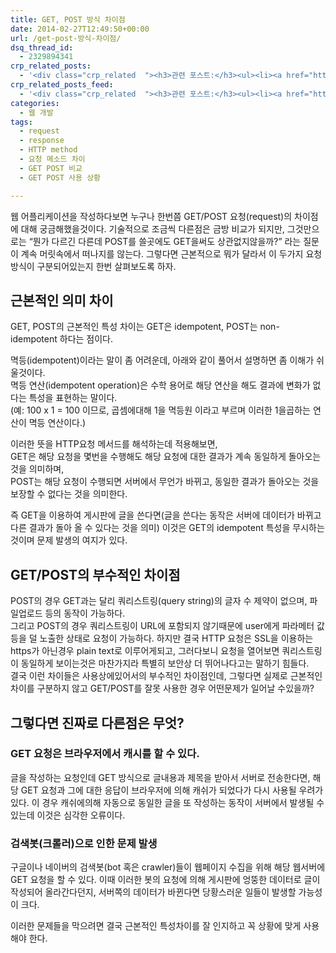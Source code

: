 ```yaml
---
title: GET, POST 방식 차이점
date: 2014-02-27T12:49:50+00:00
url: /get-post-방식-차이점/
dsq_thread_id:
  - 2329894341
crp_related_posts:
  - '<div class="crp_related  "><h3>관련 포스트:</h3><ul><li><a href="https://www.letmecompile.com/api-auth-jwt-jwk-explained/"     class="post-800"><span class="crp_title">API 서버 인증을 위한 JWT와 JWK 이해하기</span></a></li><li><a href="https://www.letmecompile.com/kotlin-coroutine-vs-javascript-async-comparison/"     class="post-873"><span class="crp_title">JavaScript 개발자에게 Kotlin coroutine 10분만에 이해시키기</span></a></li><li><a href="https://www.letmecompile.com/mysql-innodb-lock-deadlock/"     class="post-763"><span class="crp_title">MySQL InnoDB lock & deadlock 이해하기</span></a></li><li><a href="https://www.letmecompile.com/redis-cluster-sentinel-overview/"     class="post-770"><span class="crp_title">레디스 클러스터, 센티넬 구성 및 동작 방식</span></a></li><li><a href="https://www.letmecompile.com/certificate-file-format-extensions-comparison/"     class="post-792"><span class="crp_title">인증서 파일 형식 및 확장자의 차이점 비교 설명 (Certificate file format&hellip;</span></a></li></ul><div class="crp_clear"></div></div>'
crp_related_posts_feed:
  - '<div class="crp_related  "><h3>관련 포스트:</h3><ul><li><a href="https://www.letmecompile.com/api-auth-jwt-jwk-explained/"     class="post-800"><span class="crp_title">API 서버 인증을 위한 JWT와 JWK 이해하기</span></a></li><li><a href="https://www.letmecompile.com/kotlin-coroutine-vs-javascript-async-comparison/"     class="post-873"><span class="crp_title">JavaScript 개발자에게 Kotlin coroutine 10분만에 이해시키기</span></a></li><li><a href="https://www.letmecompile.com/mysql-innodb-lock-deadlock/"     class="post-763"><span class="crp_title">MySQL InnoDB lock & deadlock 이해하기</span></a></li><li><a href="https://www.letmecompile.com/redis-cluster-sentinel-overview/"     class="post-770"><span class="crp_title">레디스 클러스터, 센티넬 구성 및 동작 방식</span></a></li><li><a href="https://www.letmecompile.com/certificate-file-format-extensions-comparison/"     class="post-792"><span class="crp_title">인증서 파일 형식 및 확장자의 차이점 비교 설명 (Certificate file format&hellip;</span></a></li></ul><div class="crp_clear"></div></div>'
categories:
  - 웹 개발
tags:
  - request
  - response
  - HTTP method
  - 요청 메소드 차이
  - GET POST 비교
  - GET POST 사용 상황

---
```

웹 어플리케이션을 작성하다보면 누구나 한번쯤 GET/POST 요청(request)의 차이점에 대해 궁금해했을것이다. 기술적으로 조금씩 다른점은 금방 비교가 되지만, 그것만으로는 &#8220;뭔가 다르긴 다른데 POST를 쓸곳에도 GET을써도 상관없지않을까?” 라는 질문이 계속 머릿속에서 떠나지를 않는다. 그렇다면 근본적으로 뭐가 달라서 이 두가지 요청 방식이 구분되어있는지 한번 살펴보도록 하자.

## 근본적인 의미 차이

GET, POST의 근본적인 특성 차이는 GET은 idempotent, POST는 non-idempotent 하다는 점이다.

멱등(idempotent)이라는 말이 좀 어려운데, 아래와 같이 풀어서 설명하면 좀 이해가 쉬울것이다.  
멱등 연산(idempotent operation)은 수학 용어로 해당 연산을 해도 결과에 변화가 없다는 특성을 표현하는 말이다.  
(예: 100 x 1 = 100 이므로, 곱셈에대해 1을 멱등원 이라고 부르며 이러한 1을곱하는 연산이 멱등 연산이다.)

이러한 뜻을 HTTP요청 메서드를 해석하는데 적용해보면,  
GET은 해당 요청을 몇번을 수행해도 해당 요청에 대한 결과가 계속 동일하게 돌아오는 것을 의미하며,  
POST는 해당 요청이 수행되면 서버에서 무언가 바뀌고, 동일한 결과가 돌아오는 것을 보장할 수 없다는 것을 의미한다.

즉 GET을 이용하여 게시판에 글을 쓴다면(글을 쓴다는 동작은 서버에 데이터가 바뀌고 다른 결과가 돌아 올 수 있다는 것을 의미) 이것은 GET의 idempotent 특성을 무시하는 것이며 문제 발생의 여지가 있다.

## GET/POST의 부수적인 차이점

POST의 경우 GET과는 달리 쿼리스트링(query string)의 글자 수 제약이 없으며, 파일업로드 등의 동작이 가능하다.  
그리고 POST의 경우 쿼리스트링이 URL에 포함되지 않기때문에 user에게 파라메터 값 등을 덜 노출한 상태로 요청이 가능하다. 하지만 결국 HTTP 요청은 SSL을 이용하는 https가 아닌경우 plain text로 이루어게되고, 그러다보니 요청을 열어보면 쿼리스트링이 동일하게 보이는것은 마찬가지라 특별히 보안상 더 뛰어나다고는 말하기 힘들다.  
결국 이런 차이들은 사용상에있어서의 부수적인 차이점인데, 그렇다면 실제로 근본적인 차이를 구분하지 않고 GET/POST를 잘못 사용한 경우 어떤문제가 일어날 수있을까?

## 그렇다면 진짜로 다른점은 무엇?

### GET 요청은 브라우저에서 캐시를 할 수 있다.

글을 작성하는 요청인데 GET 방식으로 글내용과 제목을 받아서 서버로 전송한다면, 해당 GET 요청과 그에 대한 응답이 브라우저에 의해 캐쉬가 되었다가 다시 사용될 우려가 있다. 이 경우 캐쉬에의해 자동으로 동일한 글을 또 작성하는 동작이 서버에서 발생될 수 있는데 이것은 심각한 오류이다.

### 검색봇(크롤러)으로 인한 문제 발생

구글이나 네이버의 검색봇(bot 혹은 crawler)들이 웹페이지 수집을 위해 해당 웹서버에 GET 요청을 할 수 있다. 이때 이러한 봇의 요청에 의해 게시판에 엉뚱한 데이터로 글이 작성되어 올라간다던지, 서버쪽의 데이터가 바뀐다면 당황스러운 일들이 발생할 가능성이 크다.

이러한 문제들을 막으려면 결국 근본적인 특성차이를 잘 인지하고 꼭 상황에 맞게 사용해야 한다.
